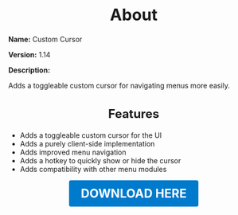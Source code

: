 <h1 style="text-align:center; font-size:2rem; font-weight:bold;">About</h1>

**Name:**
Custom Cursor

**Version:**
1.14

**Description:**

Adds a toggleable custom cursor for navigating menus more easily.

<h2 style="text-align:center; font-size:1.5rem; font-weight:bold;">Features</h2>

- Adds a toggleable custom cursor for the UI
- Adds a purely client-side implementation
- Adds improved menu navigation
- Adds a hotkey to quickly show or hide the cursor
- Adds compatibility with other menu modules





<p align="center"><a href="https://github.com/LiliaFramework/Modules/raw/refs/heads/gh-pages/cursor.zip" style="display:inline-block;padding:12px 24px;font-size:1.5rem;font-weight:bold;text-decoration:none;color:#fff;background-color:var(--md-primary-fg-color,#007acc);border-radius:4px;">DOWNLOAD HERE</a></p>